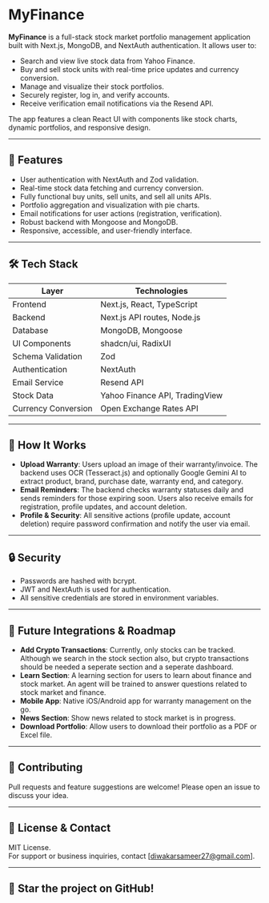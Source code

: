 # MyFinance

**MyFinance** is a full-stack stock market portfolio management application built with Next.js, MongoDB, and NextAuth authentication. It allows user to:


- Search and view live stock data from Yahoo Finance.
- Buy and sell stock units with real-time price updates and currency conversion.
- Manage and visualize their stock portfolios.
- Securely register, log in, and verify accounts.
- Receive verification email notifications via the Resend API.

The app features a clean React UI with components like stock charts, dynamic portfolios, and responsive design.

---

## 🚀 Features

- User authentication with NextAuth and Zod validation.
- Real-time stock data fetching and currency conversion.
- Fully functional buy units, sell units, and sell all units APIs.
- Portfolio aggregation and visualization with pie charts.
- Email notifications for user actions (registration, verification).
- Robust backend with Mongoose and MongoDB.
- Responsive, accessible, and user-friendly interface.

---

## 🛠️ Tech Stack

| Layer              | Technologies                   |
|--------------------|--------------------------------|
| Frontend           | Next.js, React, TypeScript     |
| Backend            | Next.js API routes, Node.js    |
| Database           | MongoDB, Mongoose              |
| UI Components      | shadcn/ui, RadixUI             |
| Schema Validation  | Zod                            | 
| Authentication     | NextAuth                       |
| Email Service      | Resend API                     |
| Stock Data         | Yahoo Finance API, TradingView |
| Currency Conversion| Open Exchange Rates API        |

---
## 🤔 How It Works

- **Upload Warranty**: Users upload an image of their warranty/invoice. The backend uses OCR (Tesseract.js) and optionally Google Gemini AI to extract product, brand, purchase date, warranty end, and category.
- **Email Reminders**: The backend checks warranty statuses daily and sends reminders for those expiring soon. Users also receive emails for registration, profile updates, and account deletion.
- **Profile & Security**: All sensitive actions (profile update, account deletion) require password confirmation and notify the user via email.

---

## 🔒 Security

- Passwords are hashed with bcrypt.
- JWT and NextAuth is used for authentication.
- All sensitive credentials are stored in environment variables.

---

## 🧩 Future Integrations & Roadmap

- **Add Crypto Transactions**: Currently, only stocks can be tracked. Although we search in the stock section also, but crypto transactions should be needed a seperate section and a seperate dashboard.
- **Learn Section**: A learning section for users to learn about finance and stock market. An agent will be trained to answer questions related to stock market and finance.
- **Mobile App**: Native iOS/Android app for warranty management on the go.
- **News Section**: Show news related to stock market is in progress.
- **Download Portfolio**: Allow users to download their portfolio as a PDF or Excel file.

---

## 🤝 Contributing

Pull requests and feature suggestions are welcome! Please open an issue to discuss your idea.

---

## 📧 License & Contact

MIT License.  
For support or business inquiries, contact [diwakarsameer27@gmail.com].

---

## 🌟 Star the project on GitHub!
